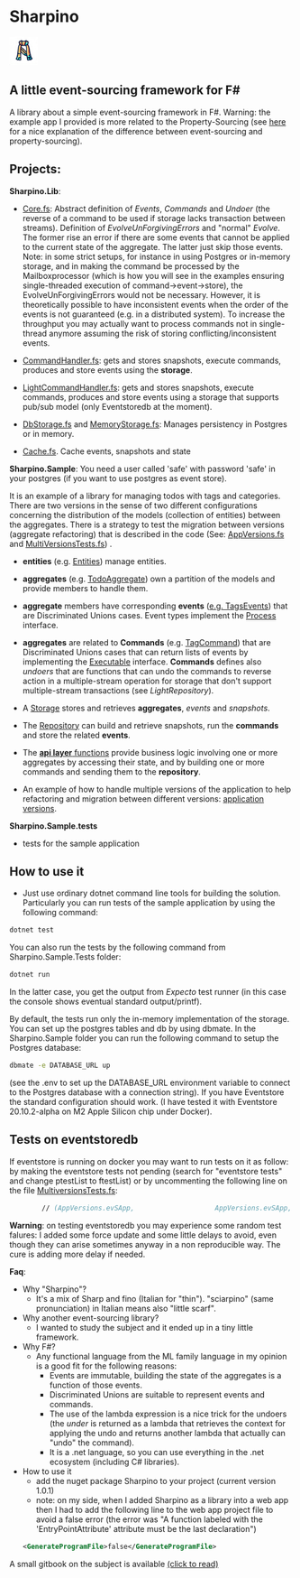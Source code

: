 # Sharpino


<img src="ico/sharpino.png" alt="drawing" width="50"/>


## A little event-sourcing framework for F#

A library about a simple event-sourcing framework in F#.
Warning: the example app I provided is more related to the Property-Sourcing (see [here](https://event-driven.io/en/property-sourcing/) for a nice explanation of the difference between event-sourcing and property-sourcing).

## Projects:

__Sharpino.Lib__:

- [Core.fs](Sharpino.Lib/Core.fs): Abstract definition of _Events_, _Commands_ and _Undoer_ (the reverse of a command to be used if storage lacks transaction between streams). Definition of _EvolveUnForgivingErrors_ and "normal" _Evolve_. The former rise an error if there are some events that cannot be applied to the current state of the aggregate. The latter just skip those events.
Note: in some strict setups, for instance in using Postgres or in-memory storage, and in making the command be processed by the Mailboxprocessor (which is how you will see in the examples ensuring single-threaded execution of command->event->store), the EvolveUnForgivingErrors would not be necessary. However, it is theoretically possible to have inconsistent events when the order of the events is not guaranteed (e.g. in a distributed system). To increase the throughput you may actually want to process commands not in single-thread anymore assuming the risk of storing conflicting/inconsistent events.

- [CommandHandler.fs](Sharpino.Lib/CommandHandler.fs): gets and stores snapshots, execute commands, produces and store events using the __storage__.
- [LightCommandHandler.fs](Sharpino.Lib/LightCommandHandler.fs): gets and stores snapshots, execute commands, produces and store events using a storage that supports pub/sub model (only Eventstoredb at the moment).
- [DbStorage.fs](Sharpino.Lib/DbStorage.fs) and [MemoryStorage.fs](Sharpino.Lib/MemoryStorage.fs): Manages persistency in Postgres or in memory. 
- [Cache.fs](Sharpino.Lib/Cache.fs). Cache events, snapshots and state

__Sharpino.Sample__:
You need a user called 'safe' with password 'safe' in your postgres (if you want to use postgres as event store).

It is an example of a library for managing todos with tags and categories. There are two versions in the sense of two different configurations concerning the distribution of the models (collection of entities) between the aggregates. There is a strategy to test the migration between versions (aggregate refactoring) that is described in the code (See: [AppVersions.fs](Sharpino.Sample/AppVersions.fs) and [MultiVersionsTests.fs](Sharpino.Sample.Test/MultiversionsTests.fs))
.

-  __entities__ (e.g. [Entities](Sharpino.Sample/models/TodosModel.fs)) manage entities.
-  __aggregates__ (e.g. [TodoAggregate](Micro_ES_FSharp_Lib.Sample/aggregates/Todos/Aggregate.fs)) own a partition of the models and provide members to handle them. 

- __aggregate__ members have corresponding __events__ ([e.g. TagsEvents](Sharpino.Sample/aggregates/Tags/Events.fs)) that are Discriminated Unions cases. Event types implement the [Process](Sharpino.Lib/Core.fs) interface. 

- __aggregates__ are related to __Commands__ (e.g. [TagCommand](Sharpino.Sample/aggregates/Tags/Commands.fs)) that are Discriminated Unions cases that can return lists of events by implementing the [Executable](Sharpino.Lib/Core.fs) interface.
__Commands__ defines also _undoers_ that are functions that can undo the commands to reverse action in a multiple-stream operation for storage that don't support multiple-stream transactions (see _LightRepository_).
- A [Storage](Sharpino.Lib/DbStorage.fs) stores and retrieves __aggregates__, _events_ and _snapshots_.
- The [Repository](Sharpino.Lib/Repository.fs) can build and retrieve snapshots, run the __commands__ and store the related __events__.
- The [__api layer__ functions](Sharpino.Sample/App.fs) provide business logic involving one or more aggregates by accessing their state, and by building one or more commands and sending them to the __repository__.
- An example of how to handle multiple versions of the application to help refactoring and migration between different versions: [application versions](Sharpino.Sample/AppVersions.fs). 

__Sharpino.Sample.tests__
- tests for the sample application

## How to use it
- Just use ordinary dotnet command line tools for building the solution. Particularly you can run tests of the sample application by using the following command:
```bash
dotnet test 
```
You can also run the tests by the following command from  Sharpino.Sample.Tests folder:
```bash
dotnet run
```
In the latter case, you get the output from _Expecto_ test runner (in this case the console shows eventual standard output/printf).

By default, the tests run only the in-memory implementation of the storage. You can set up the postgres tables and db by using dbmate.
In the Sharpino.Sample folder you can run the following command to setup the Postgres database:
```bash
dbmate -e DATABASE_URL up
```
(see the .env to set up the DATABASE_URL environment variable to connect to the Postgres database with a connection string).
If you have Eventstore the standard configuration should work. (I have tested it with Eventstore 20.10.2-alpha on M2 Apple Silicon chip under Docker).

## Tests on eventstoredb
If eventstore is running on docker you may want to run tests on it as follow:
by making the eventstore tests not pending (search for "eventstore tests" and change ptestList to ftestList)
or by uncommenting the following line on the file [MultiversionsTests.fs](Sharpino.Sample.Test/MultiversionsTests.fs):
```Fsharp
        // (AppVersions.evSApp,                    AppVersions.evSApp,                 fun () -> () |> Result.Ok)
```
__Warning__: on testing eventstoredb you may experience some random test falures: I added some force update and some little delays to avoid, even though they can arise sometimes anyway in a non reproducible way.
The cure is adding more delay if needed.

__Faq__: 
- Why "Sharpino"? 
    - It's a mix of Sharp and fino (Italian for "thin").  "sciarpino" (same pronunciation) in Italian means also "little scarf". 
- Why another event-sourcing library?
    - I wanted to study the subject and it ended up in a tiny little framework.
- Why F#?  
    - Any functional language from the ML family language in my opinion is a good fit for the following reasons:
        - Events are immutable, building the state of the aggregates is a function of those events.
        - Discriminated Unions are suitable to represent events and commands.
        - The use of the lambda expression is a nice trick for the undoers (the _under_ is returned as a lambda that retrieves the context for applying the undo and returns another lambda that actually can "undo" the command).
        - It is a .net language, so you can use everything in the .net ecosystem (including C# libraries).
- How to use it
    - add the nuget package Sharpino to your project (current version 1.0.1)
    - note: on my side, when I added Sharpino as a library into a web app then I had to add the following line to the web app project file to avoid a false error (the error was "A function labeled with the 'EntryPointAttribute' attribute must be the last declaration")
    ```xml
    <GenerateProgramFile>false</GenerateProgramFile>
    ```
A small gitbook on the subject is available [(click to read)](https://tonyx.github.io)